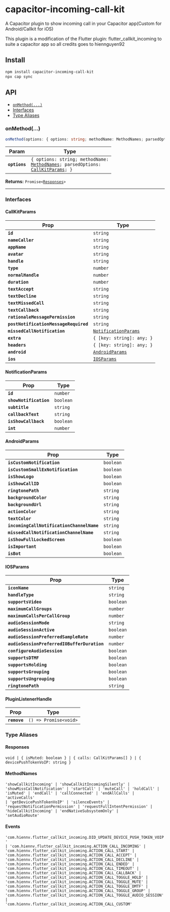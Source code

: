 # capacitor-incoming-call-kit

A Capacitor plugin to show incoming call in your Capacitor app(Custom for Android/Callkit for iOS)

This plugin is a modification of the Flutter plugin: flutter_callkit_incoming to suite a capacitor app so all credits goes to hiennguyen92

## Install

```bash
npm install capacitor-incoming-call-kit
npx cap sync
```

## API

<docgen-index>

* [`onMethod(...)`](#onmethod)
* [Interfaces](#interfaces)
* [Type Aliases](#type-aliases)

</docgen-index>

<docgen-api>
<!--Update the source file JSDoc comments and rerun docgen to update the docs below-->

### onMethod(...)

```typescript
onMethod(options: { options: string; methodName: MethodNames; parsedOptions: CallKitParams; }) => Promise<Responses>
```

| Param         | Type                                                                                                                                             |
| ------------- | ------------------------------------------------------------------------------------------------------------------------------------------------ |
| **`options`** | <code>{ options: string; methodName: <a href="#methodnames">MethodNames</a>; parsedOptions: <a href="#callkitparams">CallKitParams</a>; }</code> |

**Returns:** <code>Promise&lt;<a href="#responses">Responses</a>&gt;</code>

--------------------


### Interfaces


#### CallKitParams

| Prop                                  | Type                                                              |
| ------------------------------------- | ----------------------------------------------------------------- |
| **`id`**                              | <code>string</code>                                               |
| **`nameCaller`**                      | <code>string</code>                                               |
| **`appName`**                         | <code>string</code>                                               |
| **`avatar`**                          | <code>string</code>                                               |
| **`handle`**                          | <code>string</code>                                               |
| **`type`**                            | <code>number</code>                                               |
| **`normalHandle`**                    | <code>number</code>                                               |
| **`duration`**                        | <code>number</code>                                               |
| **`textAccept`**                      | <code>string</code>                                               |
| **`textDecline`**                     | <code>string</code>                                               |
| **`textMissedCall`**                  | <code>string</code>                                               |
| **`textCallback`**                    | <code>string</code>                                               |
| **`rationaleMessagePermission`**      | <code>string</code>                                               |
| **`postNotificationMessageRequired`** | <code>string</code>                                               |
| **`missedCallNotification`**          | <code><a href="#notificationparams">NotificationParams</a></code> |
| **`extra`**                           | <code>{ [key: string]: any; }</code>                              |
| **`headers`**                         | <code>{ [key: string]: any; }</code>                              |
| **`android`**                         | <code><a href="#androidparams">AndroidParams</a></code>           |
| **`ios`**                             | <code><a href="#iosparams">IOSParams</a></code>                   |


#### NotificationParams

| Prop                   | Type                 |
| ---------------------- | -------------------- |
| **`id`**               | <code>number</code>  |
| **`showNotification`** | <code>boolean</code> |
| **`subtitle`**         | <code>string</code>  |
| **`callbackText`**     | <code>string</code>  |
| **`isShowCallback`**   | <code>boolean</code> |
| **`int`**              | <code>number</code>  |


#### AndroidParams

| Prop                                      | Type                 |
| ----------------------------------------- | -------------------- |
| **`isCustomNotification`**                | <code>boolean</code> |
| **`isCustomSmallExNotification`**         | <code>boolean</code> |
| **`isShowLogo`**                          | <code>boolean</code> |
| **`isShowCallID`**                        | <code>boolean</code> |
| **`ringtonePath`**                        | <code>string</code>  |
| **`backgroundColor`**                     | <code>string</code>  |
| **`backgroundUrl`**                       | <code>string</code>  |
| **`actionColor`**                         | <code>string</code>  |
| **`textColor`**                           | <code>string</code>  |
| **`incomingCallNotificationChannelName`** | <code>string</code>  |
| **`missedCallNotificationChannelName`**   | <code>string</code>  |
| **`isShowFullLockedScreen`**              | <code>boolean</code> |
| **`isImportant`**                         | <code>boolean</code> |
| **`isBot`**                               | <code>boolean</code> |


#### IOSParams

| Prop                                        | Type                 |
| ------------------------------------------- | -------------------- |
| **`iconName`**                              | <code>string</code>  |
| **`handleType`**                            | <code>string</code>  |
| **`supportsVideo`**                         | <code>boolean</code> |
| **`maximumCallGroups`**                     | <code>number</code>  |
| **`maximumCallsPerCallGroup`**              | <code>number</code>  |
| **`audioSessionMode`**                      | <code>string</code>  |
| **`audioSessionActive`**                    | <code>boolean</code> |
| **`audioSessionPreferredSampleRate`**       | <code>number</code>  |
| **`audioSessionPreferredIOBufferDuration`** | <code>number</code>  |
| **`configureAudioSession`**                 | <code>boolean</code> |
| **`supportsDTMF`**                          | <code>boolean</code> |
| **`supportsHolding`**                       | <code>boolean</code> |
| **`supportsGrouping`**                      | <code>boolean</code> |
| **`supportsUngrouping`**                    | <code>boolean</code> |
| **`ringtonePath`**                          | <code>string</code>  |


#### PluginListenerHandle

| Prop         | Type                                      |
| ------------ | ----------------------------------------- |
| **`remove`** | <code>() =&gt; Promise&lt;void&gt;</code> |


### Type Aliases


#### Responses

<code>void | { isMuted: boolean } | { calls: CallKitParams[] } | { devicePushTokenVoIP: string }</code>


#### MethodNames

<code>'showCallkitIncoming' | 'showCallkitIncomingSilently' | 'showMissCallNotification' | 'startCall' | 'muteCall' | 'holdCall' | 'isMuted' | 'endCall' | 'callConnected' | 'endAllCalls' | 'activeCalls' | 'getDevicePushTokenVoIP' | 'silenceEvents' | 'requestNotificationPermission' | 'requestFullIntentPermission' | 'hideCallkitIncoming' | 'endNativeSubsystemOnly' | 'setAudioRoute'</code>


#### Events

<code>'com.hiennv.flutter_callkit_incoming.DID_UPDATE_DEVICE_PUSH_TOKEN_VOIP' | 'com.hiennv.flutter_callkit_incoming.ACTION_CALL_INCOMING' | 'com.hiennv.flutter_callkit_incoming.ACTION_CALL_START' | 'com.hiennv.flutter_callkit_incoming.ACTION_CALL_ACCEPT' | 'com.hiennv.flutter_callkit_incoming.ACTION_CALL_DECLINE' | 'com.hiennv.flutter_callkit_incoming.ACTION_CALL_ENDED' | 'com.hiennv.flutter_callkit_incoming.ACTION_CALL_TIMEOUT' | 'com.hiennv.flutter_callkit_incoming.ACTION_CALL_CALLBACK' | 'com.hiennv.flutter_callkit_incoming.ACTION_CALL_TOGGLE_HOLD' | 'com.hiennv.flutter_callkit_incoming.ACTION_CALL_TOGGLE_MUTE' | 'com.hiennv.flutter_callkit_incoming.ACTION_CALL_TOGGLE_DMTF' | 'com.hiennv.flutter_callkit_incoming.ACTION_CALL_TOGGLE_GROUP' | 'com.hiennv.flutter_callkit_incoming.ACTION_CALL_TOGGLE_AUDIO_SESSION' | 'com.hiennv.flutter_callkit_incoming.ACTION_CALL_CUSTOM'</code>

</docgen-api>
